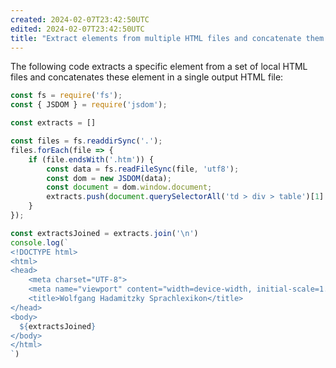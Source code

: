 ```yaml
---
created: 2024-02-07T23:42:50UTC
edited: 2024-02-07T23:42:50UTC
title: "Extract elements from multiple HTML files and concatenate them in single HTML file"
---
```


The following code extracts a specific element from a set of local HTML files and concatenates these element in a single output HTML file:

```javascript
const fs = require('fs');
const { JSDOM } = require('jsdom');

const extracts = []

const files = fs.readdirSync('.');
files.forEach(file => {
    if (file.endsWith('.htm')) { 
        const data = fs.readFileSync(file, 'utf8');
        const dom = new JSDOM(data);
        const document = dom.window.document;
        extracts.push(document.querySelectorAll('td > div > table')[1].outerHTML)
    }
});

const extractsJoined = extracts.join('\n')
console.log(`
<!DOCTYPE html>
<html>
<head>
    <meta charset="UTF-8">
    <meta name="viewport" content="width=device-width, initial-scale=1.0">
    <title>Wolfgang Hadamitzky Sprachlexikon</title>
</head>
<body>
  ${extractsJoined}
</body>
</html>
`)

```
